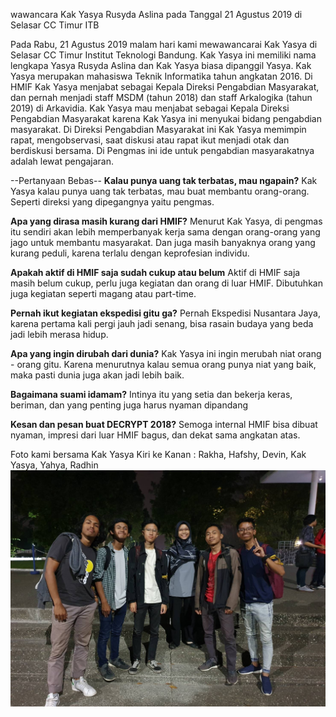 wawancara Kak Yasya Rusyda Aslina pada Tanggal 21 Agustus 2019 di Selasar CC Timur ITB

Pada Rabu, 21 Agustus 2019 malam hari kami mewawancarai Kak Yasya di Selasar CC Timur Institut Teknologi Bandung. Kak Yasya ini memiliki nama lengkapa Yasya Rusyda Aslina dan Kak Yasya biasa dipanggil Yasya. Kak Yasya merupakan mahasiswa Teknik Informatika tahun angkatan 2016. Di HMIF Kak Yasya menjabat sebagai Kepala Direksi Pengabdian Masyarakat, dan pernah menjadi staff MSDM (tahun 2018) dan staff Arkalogika (tahun 2019) di Arkavidia. Kak Yasya mau menjabat sebagai Kepala Direksi Pengabdian Masyarakat karena Kak Yasya ini menyukai bidang pengabdian masyarakat. Di Direksi Pengabdian Masyarakat ini Kak Yasya memimpin rapat, mengobservasi, saat diskusi atau rapat ikut menjadi otak dan berdiskusi bersama. Di Pengmas ini ide untuk pengabdian masyarakatnya adalah lewat pengajaran.




--Pertanyaan Bebas--
**Kalau punya uang tak terbatas, mau ngapain?**
Kak Yasya kalau punya uang tak terbatas, mau buat membantu orang-orang. Seperti direksi yang dipegangnya yaitu pengmas.

**Apa yang dirasa masih kurang dari HMIF?**
Menurut Kak Yasya, di pengmas itu sendiri akan lebih memperbanyak kerja sama dengan orang-orang yang jago untuk membantu masyarakat. Dan juga masih banyaknya orang yang kurang peduli, karena terlalu dengan keprofesian individu.

**Apakah aktif di HMIF saja sudah cukup atau belum**
Aktif di HMIF saja masih belum cukup, perlu juga kegiatan dan orang di luar HMIF. Dibutuhkan juga kegiatan seperti magang atau part-time.

**Pernah ikut kegiatan ekspedisi gitu ga?**
Pernah Ekspedisi Nusantara Jaya, karena pertama kali pergi jauh jadi senang, bisa rasain budaya yang beda jadi lebih merasa hidup.

**Apa yang ingin dirubah dari dunia?**
Kak Yasya ini ingin merubah niat orang - orang gitu. Karena menurutnya kalau semua orang punya niat yang baik, maka pasti dunia juga akan jadi lebih baik.

**Bagaimana suami idamam?**
Intinya itu yang setia dan bekerja keras, beriman, dan yang penting juga harus nyaman dipandang

**Kesan dan pesan buat DECRYPT 2018?**
Semoga internal HMIF bisa dibuat nyaman, impresi dari luar HMIF bagus, dan dekat sama angkatan atas.

Foto kami bersama Kak Yasya Kiri ke Kanan : Rakha, Hafshy, Devin, Kak Yasya, Yahya, Radhin
![Foto kami bersama Kak Yasya Kiri ke Kanan : Rakha, Hafshy, Devin, Kak Yasya, Yahya, Radhin](./Yasya1.jpg)
